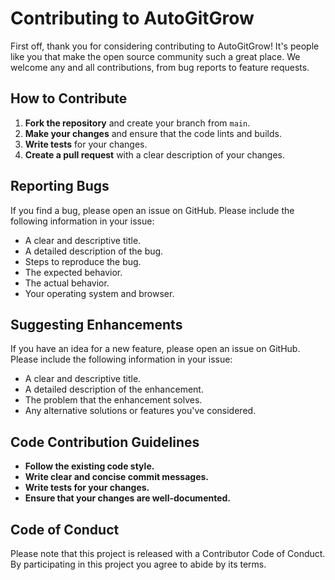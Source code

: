 # Contributing to AutoGitGrow

First off, thank you for considering contributing to AutoGitGrow! It's people like you that make the open source community such a great place. We welcome any and all contributions, from bug reports to feature requests.

## How to Contribute

1.  **Fork the repository** and create your branch from `main`.
2.  **Make your changes** and ensure that the code lints and builds.
3.  **Write tests** for your changes.
4.  **Create a pull request** with a clear description of your changes.

## Reporting Bugs

If you find a bug, please open an issue on GitHub. Please include the following information in your issue:

*   A clear and descriptive title.
*   A detailed description of the bug.
*   Steps to reproduce the bug.
*   The expected behavior.
*   The actual behavior.
*   Your operating system and browser.

## Suggesting Enhancements

If you have an idea for a new feature, please open an issue on GitHub. Please include the following information in your issue:

*   A clear and descriptive title.
*   A detailed description of the enhancement.
*   The problem that the enhancement solves.
*   Any alternative solutions or features you've considered.

## Code Contribution Guidelines

*   **Follow the existing code style.**
*   **Write clear and concise commit messages.**
*   **Write tests for your changes.**
*   **Ensure that your changes are well-documented.**

## Code of Conduct

Please note that this project is released with a Contributor Code of Conduct. By participating in this project you agree to abide by its terms.
